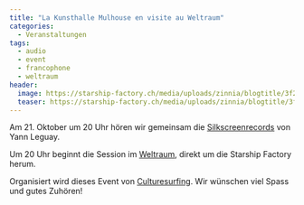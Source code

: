 ```yaml
---
title: "La Kunsthalle Mulhouse en visite au Weltraum"
categories:
  - Veranstaltungen
tags:
  - audio
  - event
  - francophone
  - weltraum
header:
  image: https://starship-factory.ch/media/uploads/zinnia/blogtitle/3f272a209e-UNIVERSALIS.jpg
  teaser: https://starship-factory.ch/media/uploads/zinnia/blogtitle/3f272a209e-UNIVERSALIS.jpg
---
```


Am 21. Oktober um 20 Uhr hören wir gemeinsam die [Silkscreenrecords](http://www.phonotopy.org/SSR.html) von Yann Leguay.

Um 20 Uhr beginnt die Session im [Weltraum](http://weltraum.me/), direkt um die Starship Factory herum.

Organisiert wird dieses Event von [Culturesurfing](http://weltraum.me/about.html). Wir wünschen viel Spass und gutes Zuhören!
